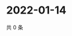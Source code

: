 # 2022-01-14

共 0 条

<!-- BEGIN WEIBO -->
<!-- 最后更新时间 Fri Jan 14 2022 23:15:42 GMT+0800 (China Standard Time) -->

<!-- END WEIBO -->
